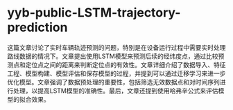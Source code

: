 # yyb-public-LSTM-trajectory-prediction
这篇文章讨论了实时车辆轨迹预测的问题，特别是在设备运行过程中需要实时处理路线数据的情况下。文章提出使用LSTM模型来预测后续的经纬度点，通过比较预测点和定位点之间的距离来判断定位点的有效性。文章详细介绍了数据导入、特征工程、模型构建、模型评估和保存模型的过程，并提到可以通过迁移学习来进一步优化模型。文章强调了数据预处理的重要性，包括筛选无效数据点和对时间序列进行处理，以提高LSTM模型的准确性。最后，文章还提到使用哈弗辛公式来评估模型的拟合效果。
